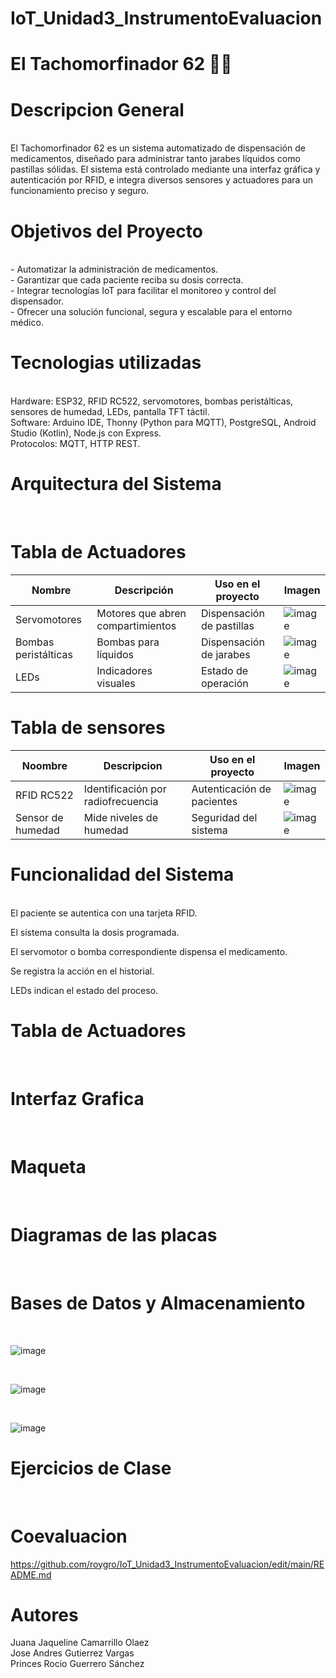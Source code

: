 # IoT_Unidad3_InstrumentoEvaluacion

# El Tachomorfinador 62 💊🔥

# Descripcion General
<br>
El Tachomorfinador 62 es un sistema automatizado de dispensación de medicamentos, diseñado para administrar tanto jarabes líquidos como pastillas sólidas. El sistema está controlado mediante una interfaz gráfica y autenticación por RFID, e integra diversos sensores y actuadores para un funcionamiento preciso y seguro.


# Objetivos del Proyecto
<br>
- Automatizar la administración de medicamentos.
<br>
- Garantizar que cada paciente reciba su dosis correcta.
<br>
- Integrar tecnologías IoT para facilitar el monitoreo y control del dispensador.
<br>
- Ofrecer una solución funcional, segura y escalable para el entorno médico.

# Tecnologias utilizadas
<br>
Hardware: ESP32, RFID RC522, servomotores, bombas peristálticas, sensores de humedad, LEDs, pantalla TFT táctil.
<br>
Software: Arduino IDE, Thonny (Python para MQTT), PostgreSQL, Android Studio (Kotlin), Node.js con Express.
<br>
Protocolos: MQTT, HTTP REST.

# Arquitectura del Sistema
<br>

# Tabla de Actuadores
| Nombre               | Descripción                              | Uso en el proyecto        | Imagen |
|----------------------|-------------------------------------------|----------------------------|--------|
| Servomotores         | Motores que abren compartimientos        | Dispensación de pastillas | ![image](https://github.com/user-attachments/assets/1b21659d-53d7-4b9e-a329-76e5268bbcb0) |
| Bombas peristálticas | Bombas para líquidos                     | Dispensación de jarabes   | ![image](https://github.com/user-attachments/assets/4f745527-b5a1-47a3-87c6-4e5f725ab461) |
| LEDs                 | Indicadores visuales                     | Estado de operación       | ![image](https://github.com/user-attachments/assets/cb0b8a95-2ec1-4be8-9d9b-fddad0b55fd3) |


# Tabla de sensores
| Noombre | Descripcion | Uso en el proyecto | Imagen |
|--------------|-----------|-----------|-----------|
|RFID RC522| Identificación por radiofrecuencia | Autenticación de pacientes | ![image](https://github.com/user-attachments/assets/002e70f3-e436-4943-931a-97413318eb89) |
|Sensor de humedad | Mide niveles de humedad | Seguridad del sistema | ![image](https://github.com/user-attachments/assets/19629866-1eaa-4263-93e8-4a4abe74b120) |

# Funcionalidad del Sistema
<br>
El paciente se autentica con una tarjeta RFID.

El sistema consulta la dosis programada.

El servomotor o bomba correspondiente dispensa el medicamento.

Se registra la acción en el historial.

LEDs indican el estado del proceso.

# Tabla de Actuadores
<br>

# Interfaz Grafica 
<br>

# Maqueta 
<br>

# Diagramas de las placas
<br>

# Bases de Datos y Almacenamiento 
<br>

![image](https://github.com/user-attachments/assets/6204e1f7-021d-461f-88ef-e11a5873fad2)

<br>

![image](https://github.com/user-attachments/assets/43573524-4fc0-41ce-b71b-8d77559f6a5f)

<br>

![image](https://github.com/user-attachments/assets/642df161-a0fc-46c0-99b9-fe6101d85bd1)




# Ejercicios de Clase 
<br>

# Coevaluacion 

https://github.com/roygro/IoT_Unidad3_InstrumentoEvaluacion/edit/main/README.md

# Autores 

Juana Jaqueline Camarrillo Olaez
<br>
Jose Andres Gutierrez Vargas
<br>
Princes Rocio Guerrero Sánchez 
<br>
